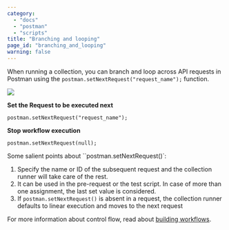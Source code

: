 ```yaml
---
category: 
  - "docs"
  - "postman"
  - "scripts"
title: "Branching and looping"
page_id: "branching_and_looping"
warning: false
---
```


When running a collection, you can branch and loop across API requests in Postman using the `postman.setNextRequest("request_name");` function.

![](https://s3.amazonaws.com/postman-static-getpostman-com/postman-docs/58755484.png)

**Set the Request to be executed next**

```
postman.setNextRequest("request_name");
```

**Stop workflow execution**

```
postman.setNextRequest(null);
```

Some salient points about ``postman.setNextRequest()`:

1.  Specify the name or ID of the subsequent request and the collection runner will take care of the rest.
2.  It can be used in the pre-request or the test script. In case of more than one assignment, the last set value is considered.
3.  If `postman.setNextRequest()` is absent in a request, the collection runner defaults to linear execution and moves to the next request

For more information about control flow, read about [building workflows](/docs/postman/collection_runs/building_workflows).
